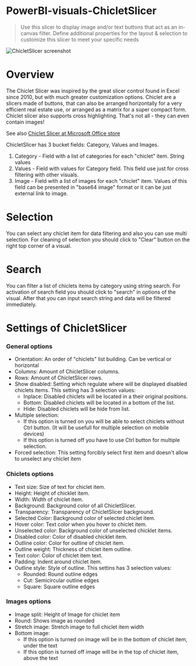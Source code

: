 # PowerBI-visuals-ChicletSlicer
> Use this slicer to display image and/or text buttons that act as an in-canvas filter. Define additional properties for the layout & selection to customize this slicer to meet your specific needs

![ChicletSlicer screenshot](./assets/screenshot.png)

# Overview

The Chiclet Slicer was inspired by the great slicer control found in Excel since 2010, but with much greater customization options.
Chiclet are a slicers made of buttons, that can also be arranged horizontally for a very efficient real estate use, or arranged as a matrix for a super compact form.
Chiclet slicer also supports cross highlighting.
That's not all - they can even contain images!

See also [Chiclet Slicer at Microsoft Office store](https://store.office.com/en-us/app.aspx?assetid=WA104380756&sourcecorrid=1094fb73-f014-4f7a-accf-65142c8316af&searchapppos=0&ui=en-US&rs=en-US&ad=US&appredirect=false)

ChicletSlicer has 3 bucket fields: Category, Values and Images.
1. Category - Field with a list of categories for each "chiclet" item. String values
2. Values - Field with values for Category field. This field use just for cross filtering with other visuals.
3. Image - Field with a list of images for each "chiclet" item. Values of this field can be presented in "base64 image" format or it can be just external link to image.

# Selection
You can select any chiclet item for data filtering and also you can use multi selection. For cleaning of selection you should click to "Сlear" button on the right top corner of a visual.

# Search
You can filter a list of chiclets items by category using string search. For activation of search field you should click to "search" in options of the visual. After that you can input search string and data will be filtered immediately.

# Settings of ChicletSlicer
### General options
- Orientation: An order of "chiclets" list building. Can be vertical or horizontal
- Columns: Amount of ChicletSlicer columns.
- Rows: Amount of ChicletSlicer rows.
- Show disabled: Setting which regulate where will be displayed disabled chiclets items.
  This setting has 3 selection values:
  - Inplace: Disabled chiclets will be located in a their original positions.
  - Bottom: Disabled chiclets will be located in a bottom of the list.
  - Hide: Disabled chiclets will be hide from list.
- Multiple selection:
  - If this option is turned on you will be able to select chiclets without Ctrl button. (It will be usefull for multiple selection on mobile devices)
  - If this option is turned off you have to use Ctrl button for multiple selection.
- Forced selection: This setting forcibly select first item and doesn't allow to unselect any chiclet item

### Chiclets options
- Text size: Size of text for chiclet item.
- Height: Height of chicklet item.
- Width: Width of chiclet item.
- Background: Background color of all ChicletSlicer.
- Transparency: Transparency of ChicletSlicer background.
- Selected Color: Background color of selected chiclet item.
- Hover color: Text color when you hover to chiclet item.
- Unselected color: Background color of unselected chicklet items.
- Disabled color: Color of disabled chicklet item.
- Outline color: Color for outline of chiclet item.
- Outline weight: Thickness of chiclet item outline.
- Text color: Color of chiclet item text.
- Padding: Indent around chiclet item.
- Outline style: Style of outline.
  This settins has 3 selection values:
  - Rounded: Round outline edges
  - Cut: Semicircular outline edges
  - Square: Square outline edges

### Images options
- Image split: Height of Image for chiclet item
- Round: Shows image as rounded
- Stretch image: Stretch image to full chiclet item width
- Bottom image:
  - If this option is turned on image will be in the bottom of chiclet item, under the text
  - If this option is turned off image will be in the top of chiclet item, above the text